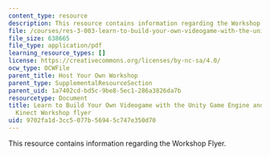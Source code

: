 ```yaml
---
content_type: resource
description: This resource contains information regarding the Workshop Flyer.
file: /courses/res-3-003-learn-to-build-your-own-videogame-with-the-unity-game-engine-and-microsoft-kinect-january-iap-2017/9702fa1d3cc5077b56945c747e350d70_MITRES_3_003IAP17_Flyer.pdf
file_size: 638665
file_type: application/pdf
learning_resource_types: []
license: https://creativecommons.org/licenses/by-nc-sa/4.0/
ocw_type: OCWFile
parent_title: Host Your Own Workshop
parent_type: SupplementalResourceSection
parent_uid: 1a7402cd-bd5c-9be8-5ec1-286a3826da7b
resourcetype: Document
title: Learn to Build Your Own Videogame with the Unity Game Engine and Microsoft
  Kinect Workshop flyer
uid: 9702fa1d-3cc5-077b-5694-5c747e350d70
---
```

This resource contains information regarding the Workshop Flyer.